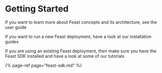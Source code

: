 # Getting Started

If you want to learn more about Feast concepts and its architecture, see the user guide

If you want to run a new Feast deployment, have a look at our installation guides

If you are using an existing Feast deployment, then make sure you have the Feast SDK installed and have a look at some of our tutorials

{% page-ref page="feast-sdk.md" %}



